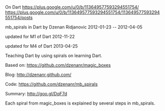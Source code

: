 On Dart
https://plus.google.com/u/0/b/113649577593294551754/
https://plus.google.com/u/0/b/113649577593294551754/113649577593294551754/posts

mb_spirals in Dart
by Dzenan Ridjanovic
2012-01-23 -- 2012-04-05

updated for M1 of Dart
2012-11-22

updated for M4 of Dart
2013-04-25

Teaching Dart by using spirals on learning Dart.

Based on:
https://github.com/dzenanr/magic_boxes

Blog:
http://dzenanr.github.com/

Code:
https://github.com/dzenanr/mb_spirals

Summary:
http://goo.gl/DqF7d

Each spiral from magic_boxes is explained by several steps in mb_spirals.

